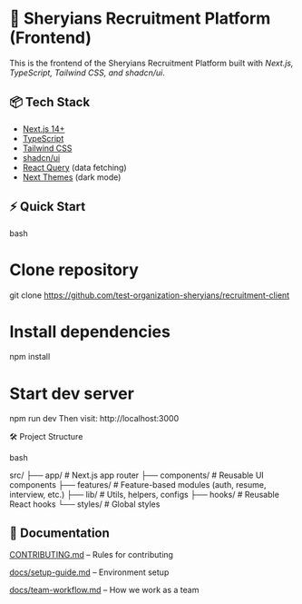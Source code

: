 # 🚀 Sheryians Recruitment Platform (Frontend)

This is the frontend of the Sheryians Recruitment Platform built with *Next.js, TypeScript, Tailwind CSS, and shadcn/ui*.

## 📦 Tech Stack
- [Next.js 14+](https://nextjs.org/)
- [TypeScript](https://www.typescriptlang.org/)
- [Tailwind CSS](https://tailwindcss.com/)
- [shadcn/ui](https://ui.shadcn.com/)
- [React Query](https://tanstack.com/query) (data fetching)
- [Next Themes](https://github.com/pacocoursey/next-themes) (dark mode)

## ⚡ Quick Start

 bash

# Clone repository
git clone https://github.com/test-organization-sheryians/recruitment-client

# Install dependencies
npm install

# Start dev server
npm run dev
Then visit: http://localhost:3000



🛠 Project Structure

bash

src/
 ├── app/              # Next.js app router
 ├── components/       # Reusable UI components
 ├── features/         # Feature-based modules (auth, resume, interview, etc.)
 ├── lib/              # Utils, helpers, configs
 ├── hooks/            # Reusable React hooks
 └── styles/           # Global styles

## 📖 Documentation

[CONTRIBUTING.md](./docs/CONTRIBUTING.md) – Rules for contributing

[docs/setup-guide.md](./docs/setup-guide.md) – Environment setup

[docs/team-workflow.md](./docs/team-workflow.md) – How we work as a team